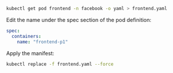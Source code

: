 ```bash
kubectl get pod frontend -n facebook -o yaml > frontend.yaml
```

Edit the name under the spec section of the pod definition:
```yaml
spec:
  containers:
    name: "frontend-p1"
```

Apply the manifest:
```bash
kubectl replace -f frontend.yaml --force
```

